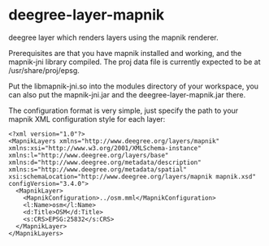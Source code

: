 deegree-layer-mapnik
====================

deegree layer which renders layers using the mapnik renderer.

Prerequisites are that you have mapnik installed and working, and the
mapnik-jni library compiled. The proj data file is currently expected
to be at /usr/share/proj/epsg.

Put the libmapnik-jni.so into the modules directory of your workspace,
you can also put the mapnik-jni.jar and the deegree-layer-mapnik.jar
there.

The configuration format is very simple, just specify the path to your
mapnik XML configuration style for each layer:

    <?xml version="1.0"?>
    <MapnikLayers xmlns="http://www.deegree.org/layers/mapnik" xmlns:xsi="http://www.w3.org/2001/XMLSchema-instance" xmlns:l="http://www.deegree.org/layers/base" xmlns:d="http://www.deegree.org/metadata/description" xmlns:s="http://www.deegree.org/metadata/spatial" xsi:schemaLocation="http://www.deegree.org/layers/mapnik mapnik.xsd" configVersion="3.4.0">
      <MapnikLayer>
        <MapnikConfiguration>../osm.mml</MapnikConfiguration>
        <l:Name>osm</l:Name>
        <d:Title>OSM</d:Title>
        <s:CRS>EPSG:25832</s:CRS>
      </MapnikLayer>
    </MapnikLayers>
